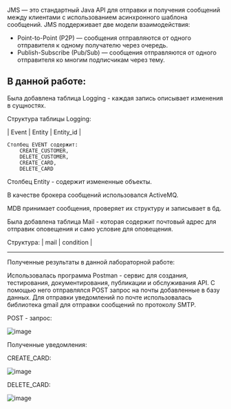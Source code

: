 JMS — это стандартный Java API для отправки и получения сообщений между клиентами с использованием асинхронного шаблона сообщений. 
JMS поддерживает две модели взаимодействия:

 - Point-to-Point (P2P) — сообщения отправляются от одного отправителя к одному получателю через очередь.
 - Publish-Subscribe (Pub/Sub) — сообщения отправляются от одного отправителя ко многим подписчикам через тему.


В данной работе:
---------------------
Была добавлена таблица Logging - 
каждая запись описывает изменения в сущностях.

Структура таблицы Logging: 
    
| Event | Entity | Entity_id |

    Столбец EVENT содержит:
        CREATE_CUSTOMER,
        DELETE_CUSTOMER,
        CREATE_CARD,
        DELETE_CARD

Cтолбец Entity - содержит измененные объекты.

В качестве брокера сообщений использовался ActiveMQ.

MDB принимает сообщения, проверяет их структуру и записывает в бд.

Была добавлена таблица Mail - которая содержит
почтовый адрес для отправик оповещения и само условие для оповещения.

Структура: | mail | condition |

---------------------

Полученные результаты в данной лабораторной работе:

Использовалась программа Postman - сервис для создания, тестирования, документирования, публикации и обслуживания API.
С помощью него отправлялся POST запрос на почты добавленные в базу данных.
Для отправки уведомлений по почте использовалась библиотека gmail для отправки сообщений по протоколу SMTP.

POST - запрос: 

![image](https://github.com/vasser2323/ESA_LAB_4/assets/73202398/e6973379-d680-499f-8a8d-5286e59f3ec4)

Полученные уведомления:

CREATE_CARD:

![image](https://github.com/vasser2323/ESA_LAB_4/assets/73202398/3ca143ae-4142-45de-9738-08ea0cf4ebef)

DELETE_CARD:

![image](https://github.com/vasser2323/ESA_LAB_4/assets/73202398/4be03072-ecfa-4dab-b84e-c06842336f83)



